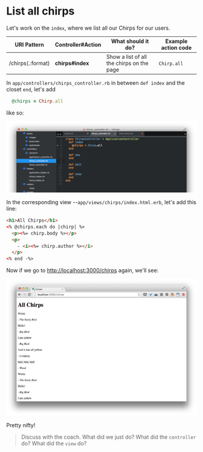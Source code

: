 # List all chirps

Let's work on the `index`, where we list all our Chirps for our users.

| URI Pattern | Controller#Action | What should it do? | Example action code |
| -- | -- | -- | -- |
| /chirps(.:format) | **chirps#index** | Show a list of all the chirps on the page | `Chirp.all` |

In `app/controllers/chirps_controller.rb` in between `def index` and the closet `end`, let's add

```rb
  @chirps = Chirp.all
```
like so:

![](../images/sublime_all_chirps.png)


In the corresponding view --`app/views/chirps/index.html.erb`, let's add this line:

```html
<h1>All Chirps</h1>
<% @chirps.each do |chirp| %>
  <p><%= chirp.body %></p>
  <p>
    - <i><%= chirp.author %></i>
  </p>
<% end -%>
```

Now if we go to [http://localhost:3000/chirps](http://localhost:3000/chirps) again, we'll see:

![](../images/chrome_all_chirps.png)

Pretty nifty!


> Discuss with the coach.  What did we just do?  What did the `controller` do?  What did the `view` do?
